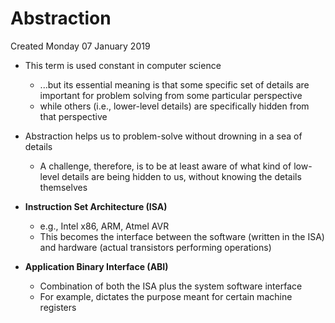 # Abstraction
Created Monday 07 January 2019


* This term is used constant in computer science
	* ...but its essential meaning is that some specific set of details are important for problem solving from some particular perspective
	* while others (i.e., lower-level details) are specifically hidden from that perspective
* Abstraction helps us to problem-solve without drowning in a sea of details
	* A challenge, therefore, is to be at least aware of what kind of low-level details are being hidden to us, without knowing the details themselves

	

* **Instruction Set Architecture (ISA)**
	* e.g., Intel x86, ARM, Atmel AVR
	* This becomes the interface between the software (written in the ISA) and hardware (actual transistors performing operations)



* **Application Binary Interface (ABI)**
	* Combination of both the ISA plus the system software interface
	* For example, dictates the purpose meant for certain machine registers

	

